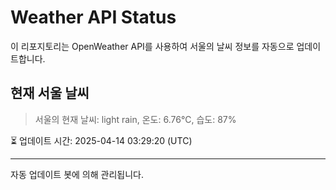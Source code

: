 
# Weather API Status

이 리포지토리는 OpenWeather API를 사용하여 서울의 날씨 정보를 자동으로 업데이트합니다.

## 현재 서울 날씨
> 서울의 현재 날씨: light rain, 온도: 6.76°C, 습도: 87%

⏳ 업데이트 시간: 2025-04-14 03:29:20 (UTC)

---
자동 업데이트 봇에 의해 관리됩니다.
